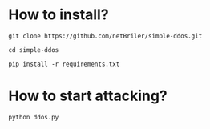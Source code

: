 # How to install?
`git clone https://github.com/netBriler/simple-ddos.git`

`cd simple-ddos`

`pip install -r requirements.txt`

# How to start attacking?
`python ddos.py`